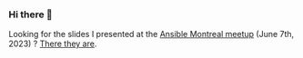 ### Hi there 👋

Looking for the slides I presented at the [Ansible Montreal meetup](https://www.meetup.com/ansible-montreal/events/293299027/) (June 7th, 2023) ? [There they are](https://raw.githubusercontent.com/fengtan/fengtan/master/2023-06-07_ansible-montreal-meetup_automatiser-1000-sites-web-ansible-gitlab-ci.pdf).

<!--
**fengtan/fengtan** is a ✨ _special_ ✨ repository because its `README.md` (this file) appears on your GitHub profile.

Here are some ideas to get you started:

- 🔭 I’m currently working on ...
- 🌱 I’m currently learning ...
- 👯 I’m looking to collaborate on ...
- 🤔 I’m looking for help with ...
- 💬 Ask me about ...
- 📫 How to reach me: ...
- 😄 Pronouns: ...
- ⚡ Fun fact: ...
-->
